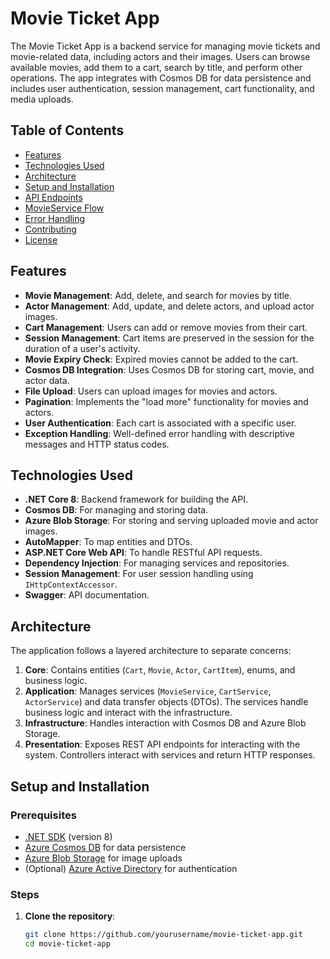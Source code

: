 # Movie Ticket App

The Movie Ticket App is a backend service for managing movie tickets and movie-related data, including actors and their images. Users can browse available movies, add them to a cart, search by title, and perform other operations. The app integrates with Cosmos DB for data persistence and includes user authentication, session management, cart functionality, and media uploads.

## Table of Contents
- [Features](#features)
- [Technologies Used](#technologies-used)
- [Architecture](#architecture)
- [Setup and Installation](#setup-and-installation)
- [API Endpoints](#api-endpoints)
- [MovieService Flow](#movieservice-flow)
- [Error Handling](#error-handling)
- [Contributing](#contributing)
- [License](#license)

## Features

- **Movie Management**: Add, delete, and search for movies by title.
- **Actor Management**: Add, update, and delete actors, and upload actor images.
- **Cart Management**: Users can add or remove movies from their cart.
- **Session Management**: Cart items are preserved in the session for the duration of a user's activity.
- **Movie Expiry Check**: Expired movies cannot be added to the cart.
- **Cosmos DB Integration**: Uses Cosmos DB for storing cart, movie, and actor data.
- **File Upload**: Users can upload images for movies and actors.
- **Pagination**: Implements the "load more" functionality for movies and actors.
- **User Authentication**: Each cart is associated with a specific user.
- **Exception Handling**: Well-defined error handling with descriptive messages and HTTP status codes.

## Technologies Used

- **.NET Core 8**: Backend framework for building the API.
- **Cosmos DB**: For managing and storing data.
- **Azure Blob Storage**: For storing and serving uploaded movie and actor images.
- **AutoMapper**: To map entities and DTOs.
- **ASP.NET Core Web API**: To handle RESTful API requests.
- **Dependency Injection**: For managing services and repositories.
- **Session Management**: For user session handling using `IHttpContextAccessor`.
- **Swagger**: API documentation.

## Architecture

The application follows a layered architecture to separate concerns:

1. **Core**: Contains entities (`Cart`, `Movie`, `Actor`, `CartItem`), enums, and business logic.
2. **Application**: Manages services (`MovieService`, `CartService`, `ActorService`) and data transfer objects (DTOs). The services handle business logic and interact with the infrastructure.
3. **Infrastructure**: Handles interaction with Cosmos DB and Azure Blob Storage.
4. **Presentation**: Exposes REST API endpoints for interacting with the system. Controllers interact with services and return HTTP responses.

## Setup and Installation

### Prerequisites

- [.NET SDK](https://dotnet.microsoft.com/download) (version 8)
- [Azure Cosmos DB](https://azure.microsoft.com/en-us/services/cosmos-db/) for data persistence
- [Azure Blob Storage](https://azure.microsoft.com/en-us/services/storage/blobs/) for image uploads
- (Optional) [Azure Active Directory](https://azure.microsoft.com/en-us/services/active-directory/) for authentication

### Steps

1. **Clone the repository**:
   ```bash
   git clone https://github.com/yourusername/movie-ticket-app.git
   cd movie-ticket-app

 
